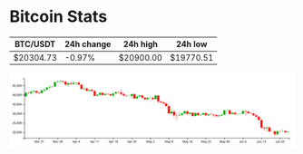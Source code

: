 # Bitcoin Stats

BTC/USDT|24h change|24h high|24h low|
|---|---|---|---|
|$20304.73|-0.97%|$20900.00|$19770.51|

<img src="./chart.svg">

